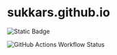 # sukkars.github.io

![Static Badge](https://img.shields.io/badge/visit-website-blue?style=for-the-badge&link=https%3A%2F%2Fsukkars.github.io%2F)


![GitHub Actions Workflow Status](https://img.shields.io/github/actions/workflow/status/sukkars/sukkars.github.io/static.yml)
